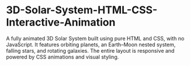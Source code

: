 # 3D-Solar-System-HTML-CSS-Interactive-Animation
A fully animated 3D Solar System built using pure HTML and CSS, with no JavaScript. It features orbiting planets, an Earth–Moon nested system, falling stars, and rotating galaxies. The entire layout is responsive and powered by CSS animations and visual styling.
